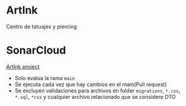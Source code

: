 # ArtInk
Centro de tatuajes y piercing 


# SonarCloud 
[ArtInk project](`https://sonarcloud.io/organizations/proyectos-universidad-utn/projects`)
- Solo evalua la rama `main`
- Se ejecuta cada vez que hay cambios en el main(Pull request)
- Se excluyen validaciones para archivos en folder `migrations`, `*.css`, `*.sql`, `*css` y cualquier archivo relacionado que se considere DTO